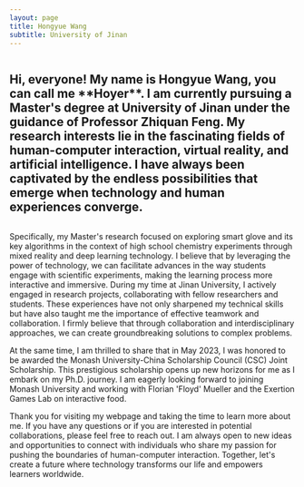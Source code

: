 ```yaml
---
layout: page
title: Hongyue Wang
subtitle: University of Jinan
---
```



<div style="display: flex; justify-content: space-between; align-items: center;">
   <h2>Hi, everyone! My name is Hongyue Wang, you can call me **Hoyer**. I am currently pursuing a Master's degree at University of Jinan under the guidance of Professor Zhiquan Feng. My research interests lie in the fascinating fields of human-computer interaction, virtual reality, and artificial intelligence. I have always been captivated by the endless possibilities that emerge when technology and human experiences converge.</h2>
   
</div>


Specifically, my Master's research focused on exploring smart glove and its key algorithms in the context of high school chemistry experiments through mixed reality and deep learning technology. I believe that by leveraging the power of technology, we can facilitate advances in the way students engage with scientific experiments, making the learning process more interactive and immersive. During my time at Jinan University, I actively engaged in research projects, collaborating with fellow researchers and students. These experiences have not only sharpened my technical skills but have also taught me the importance of effective teamwork and collaboration. I firmly believe that through collaboration and interdisciplinary approaches, we can create groundbreaking solutions to complex problems.

At the same time, I am thrilled to share that in May 2023, I was honored to be awarded the Monash University-China Scholarship Council (CSC) Joint Scholarship. This prestigious scholarship opens up new horizons for me as I embark on my Ph.D. journey. I am eagerly looking forward to joining Monash University and working with Florian 'Floyd' Mueller and the Exertion Games Lab on interactive food.

Thank you for visiting my webpage and taking the time to learn more about me. If you have any questions or if you are interested in potential collaborations, please feel free to reach out. I am always open to new ideas and opportunities to connect with individuals who share my passion for pushing the boundaries of human-computer interaction. Together, let's create a future where technology transforms our life and empowers learners worldwide.
